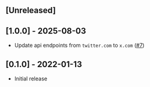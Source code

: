 ## [Unreleased]

## [1.0.0] - 2025-08-03

- Update api endpoints from `twitter.com` to `x.com` ([#7](https://github.com/unasuke/omniauth-twitter2/pull/7))

## [0.1.0] - 2022-01-13

- Initial release
